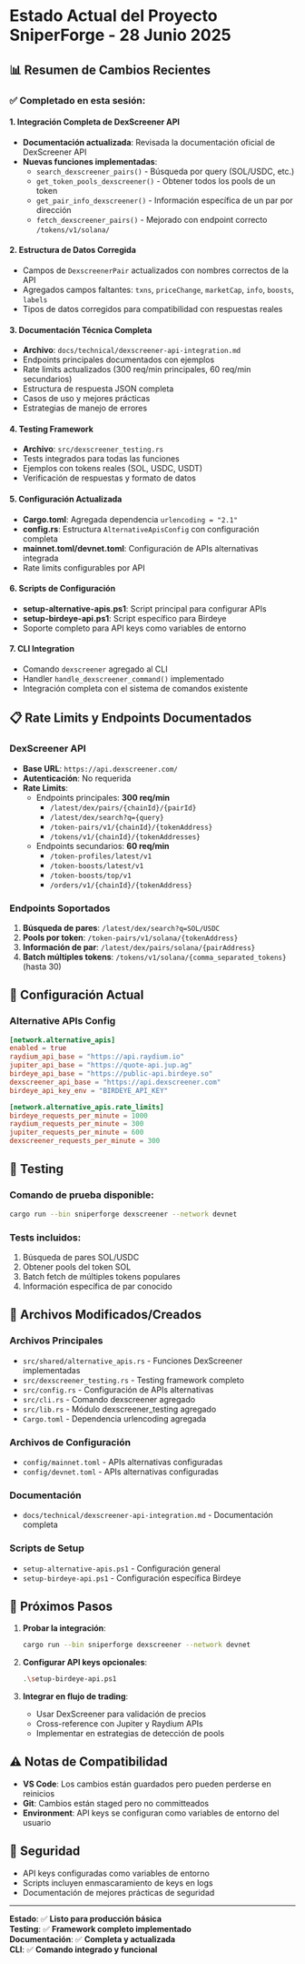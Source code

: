 # Estado Actual del Proyecto SniperForge - 28 Junio 2025

## 📊 Resumen de Cambios Recientes

### ✅ Completado en esta sesión:

#### 1. **Integración Completa de DexScreener API**
- **Documentación actualizada**: Revisada la documentación oficial de DexScreener API
- **Nuevas funciones implementadas**:
  - `search_dexscreener_pairs()` - Búsqueda por query (SOL/USDC, etc.)
  - `get_token_pools_dexscreener()` - Obtener todos los pools de un token
  - `get_pair_info_dexscreener()` - Información específica de un par por dirección
  - `fetch_dexscreener_pairs()` - Mejorado con endpoint correcto `/tokens/v1/solana/`

#### 2. **Estructura de Datos Corregida**
- Campos de `DexscreenerPair` actualizados con nombres correctos de la API
- Agregados campos faltantes: `txns`, `priceChange`, `marketCap`, `info`, `boosts`, `labels`
- Tipos de datos corregidos para compatibilidad con respuestas reales

#### 3. **Documentación Técnica Completa**
- **Archivo**: `docs/technical/dexscreener-api-integration.md`
- Endpoints principales documentados con ejemplos
- Rate limits actualizados (300 req/min principales, 60 req/min secundarios)
- Estructura de respuesta JSON completa
- Casos de uso y mejores prácticas
- Estrategias de manejo de errores

#### 4. **Testing Framework**
- **Archivo**: `src/dexscreener_testing.rs`
- Tests integrados para todas las funciones
- Ejemplos con tokens reales (SOL, USDC, USDT)
- Verificación de respuestas y formato de datos

#### 5. **Configuración Actualizada**
- **Cargo.toml**: Agregada dependencia `urlencoding = "2.1"`
- **config.rs**: Estructura `AlternativeApisConfig` con configuración completa
- **mainnet.toml/devnet.toml**: Configuración de APIs alternativas integrada
- Rate limits configurables por API

#### 6. **Scripts de Configuración**
- **setup-alternative-apis.ps1**: Script principal para configurar APIs
- **setup-birdeye-api.ps1**: Script específico para Birdeye
- Soporte completo para API keys como variables de entorno

#### 7. **CLI Integration**
- Comando `dexscreener` agregado al CLI
- Handler `handle_dexscreener_command()` implementado
- Integración completa con el sistema de comandos existente

## 📋 Rate Limits y Endpoints Documentados

### DexScreener API
- **Base URL**: `https://api.dexscreener.com/`
- **Autenticación**: No requerida
- **Rate Limits**:
  - Endpoints principales: **300 req/min**
    - `/latest/dex/pairs/{chainId}/{pairId}`
    - `/latest/dex/search?q={query}`
    - `/token-pairs/v1/{chainId}/{tokenAddress}`
    - `/tokens/v1/{chainId}/{tokenAddresses}`
  - Endpoints secundarios: **60 req/min**
    - `/token-profiles/latest/v1`
    - `/token-boosts/latest/v1`
    - `/token-boosts/top/v1`
    - `/orders/v1/{chainId}/{tokenAddress}`

### Endpoints Soportados
1. **Búsqueda de pares**: `/latest/dex/search?q=SOL/USDC`
2. **Pools por token**: `/token-pairs/v1/solana/{tokenAddress}`
3. **Información de par**: `/latest/dex/pairs/solana/{pairAddress}`
4. **Batch múltiples tokens**: `/tokens/v1/solana/{comma_separated_tokens}` (hasta 30)

## 🔧 Configuración Actual

### Alternative APIs Config
```toml
[network.alternative_apis]
enabled = true
raydium_api_base = "https://api.raydium.io"
jupiter_api_base = "https://quote-api.jup.ag"
birdeye_api_base = "https://public-api.birdeye.so"
dexscreener_api_base = "https://api.dexscreener.com"
birdeye_api_key_env = "BIRDEYE_API_KEY"

[network.alternative_apis.rate_limits]
birdeye_requests_per_minute = 1000
raydium_requests_per_minute = 300
jupiter_requests_per_minute = 600
dexscreener_requests_per_minute = 300
```

## 🧪 Testing

### Comando de prueba disponible:
```bash
cargo run --bin sniperforge dexscreener --network devnet
```

### Tests incluidos:
1. Búsqueda de pares SOL/USDC
2. Obtener pools del token SOL
3. Batch fetch de múltiples tokens populares
4. Información específica de par conocido

## 📁 Archivos Modificados/Creados

### Archivos Principales
- `src/shared/alternative_apis.rs` - Funciones DexScreener implementadas
- `src/dexscreener_testing.rs` - Testing framework completo
- `src/config.rs` - Configuración de APIs alternativas
- `src/cli.rs` - Comando dexscreener agregado
- `src/lib.rs` - Módulo dexscreener_testing agregado
- `Cargo.toml` - Dependencia urlencoding agregada

### Archivos de Configuración
- `config/mainnet.toml` - APIs alternativas configuradas
- `config/devnet.toml` - APIs alternativas configuradas

### Documentación
- `docs/technical/dexscreener-api-integration.md` - Documentación completa

### Scripts de Setup
- `setup-alternative-apis.ps1` - Configuración general
- `setup-birdeye-api.ps1` - Configuración específica Birdeye

## 🚀 Próximos Pasos

1. **Probar la integración**:
   ```bash
   cargo run --bin sniperforge dexscreener --network devnet
   ```

2. **Configurar API keys opcionales**:
   ```bash
   .\setup-birdeye-api.ps1
   ```

3. **Integrar en flujo de trading**:
   - Usar DexScreener para validación de precios
   - Cross-reference con Jupiter y Raydium APIs
   - Implementar en estrategias de detección de pools

## ⚠️ Notas de Compatibilidad

- **VS Code**: Los cambios están guardados pero pueden perderse en reinicios
- **Git**: Cambios están staged pero no committeados
- **Environment**: API keys se configuran como variables de entorno del usuario

## 🔐 Seguridad

- API keys configuradas como variables de entorno
- Scripts incluyen enmascaramiento de keys en logs
- Documentación de mejores prácticas de seguridad

---

**Estado**: ✅ **Listo para producción básica**  
**Testing**: ✅ **Framework completo implementado**  
**Documentación**: ✅ **Completa y actualizada**  
**CLI**: ✅ **Comando integrado y funcional**
